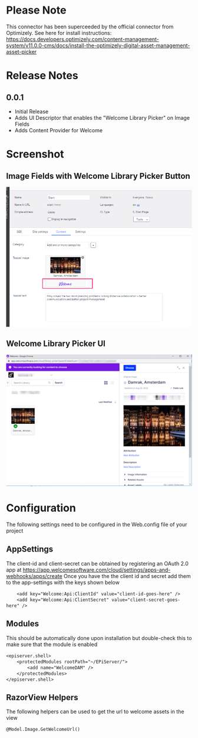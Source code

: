 # Please Note

This connector has been superceeded by the official connector from Optimizely. See here for install instructions: https://docs.developers.optimizely.com/content-management-system/v11.0.0-cms/docs/install-the-optimizely-digital-asset-management-asset-picker

# Release Notes

## 0.0.1
- Initial Release
- Adds UI Descriptor that enables the "Welcome Library Picker" on Image Fields
- Adds Content Provider for Welcome 

# Screenshot

## Image Fields with Welcome Library Picker Button
![Library Picker Button](/images/welcome-button.png?raw=true "Library Picker Button")

## Welcome Library Picker UI
![Library Picker UI](/images/welcome-ui.png?raw=true "Library Picker UI")


# Configuration
The following settings need to be configured in the Web.config file of your project

## AppSettings
The client-id and client-secret can be obtained by registering an OAuth 2.0 app at https://app.welcomesoftware.com/cloud/settings/apps-and-webhooks/apps/create
Once you have the the client id and secret add them to the app-settings with the keys shown below

```
    <add key="Welcome:Api:ClientId" value="client-id-goes-here" />
    <add key="Welcome:Api:ClientSecret" value="client-secret-goes-here" />
```
## Modules
This should be automatically done upon installation but double-check this to make sure that the module is enabled
```
<episerver.shell>
    <protectedModules rootPath="~/EPiServer/">
        <add name="WelcomeDAM" />
    </protectedModules>
</episerver.shell>
```
## RazorView Helpers

The following helpers can be used to get the url to welcome assets in the view
```
@Model.Image.GetWelcomeUrl()
```
